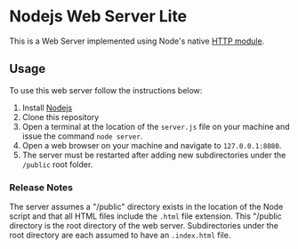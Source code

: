 # Nodejs Web Server Lite

This is a Web Server implemented using Node's native [HTTP module](https://nodejs.org/api/http.html).

## Usage

To use this web server follow the instructions below:

1. Install [Nodejs](https://nodejs.org/en)
2. Clone this repository
2. Open a terminal at the location of the `server.js` file on your machine and issue the command `node server`.
4. Open a web browser on your machine and navigate to `127.0.0.1:8080`.
5. The server must be restarted after adding new subdirectories under the `/public` root folder.

### Release Notes

The server assumes a "/public" directory exists in the location of the Node script and that all HTML files include the `.html` file extension. This "/public directory is the root directory of the web server. Subdirectories under the root directory are each assumed to have an `.index.html` file.
